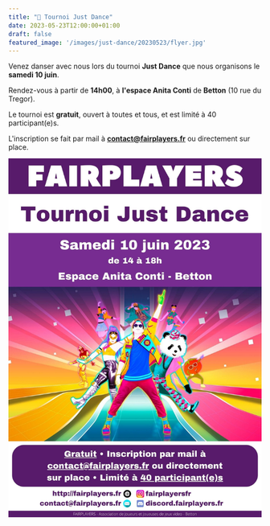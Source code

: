 ```yaml
---
title: "🕺 Tournoi Just Dance"
date: 2023-05-23T12:00:00+01:00
draft: false
featured_image: '/images/just-dance/20230523/flyer.jpg'
---
```


Venez danser avec nous lors du tournoi **Just Dance** que nous organisons le **samedi 10 juin**.

Rendez-vous à partir de **14h00**, à **l'espace Anita Conti** de **Betton** (10 rue du Tregor).

Le tournoi est **gratuit**, ouvert à toutes et tous, et est limité à 40 participant(e)s.

L'inscription se fait par mail à **contact@fairplayers.fr** ou directement sur place.

![Affiche](/images/just-dance/20230523/flyer.jpg)
